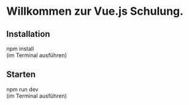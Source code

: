 # Willkommen zur Vue.js Schulung.

## Installation
npm install<br>
(im Terminal ausführen)

## Starten
npm run dev<br>
(im Terminal ausführen)